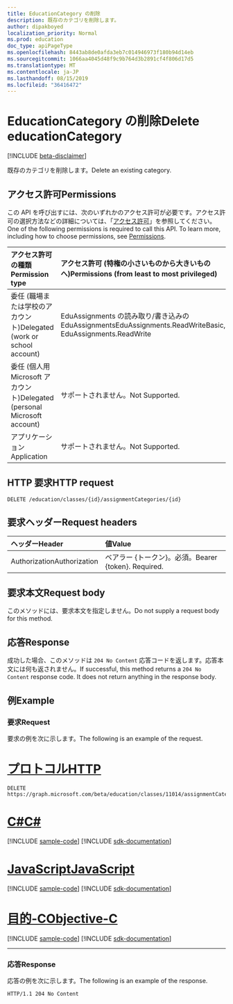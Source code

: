 ```yaml
---
title: EducationCategory の削除
description: 既存のカテゴリを削除します。
author: dipakboyed
localization_priority: Normal
ms.prod: education
doc_type: apiPageType
ms.openlocfilehash: 8443ab8de0afda3eb7c014946973f180b94d14eb
ms.sourcegitcommit: 1066aa4045d48f9c9b764d3b2891cf4f806d17d5
ms.translationtype: MT
ms.contentlocale: ja-JP
ms.lasthandoff: 08/15/2019
ms.locfileid: "36416472"
---
```

# <a name="delete-educationcategory"></a><span data-ttu-id="e3f18-103">EducationCategory の削除</span><span class="sxs-lookup"><span data-stu-id="e3f18-103">Delete educationCategory</span></span>

[!INCLUDE [beta-disclaimer](../../includes/beta-disclaimer.md)]

<span data-ttu-id="e3f18-104">既存のカテゴリを削除します。</span><span class="sxs-lookup"><span data-stu-id="e3f18-104">Delete an existing category.</span></span>

## <a name="permissions"></a><span data-ttu-id="e3f18-105">アクセス許可</span><span class="sxs-lookup"><span data-stu-id="e3f18-105">Permissions</span></span>

<span data-ttu-id="e3f18-p101">この API を呼び出すには、次のいずれかのアクセス許可が必要です。アクセス許可の選択方法などの詳細については、「[アクセス許可](/graph/permissions-reference)」を参照してください。</span><span class="sxs-lookup"><span data-stu-id="e3f18-p101">One of the following permissions is required to call this API. To learn more, including how to choose permissions, see [Permissions](/graph/permissions-reference).</span></span>

| <span data-ttu-id="e3f18-108">アクセス許可の種類</span><span class="sxs-lookup"><span data-stu-id="e3f18-108">Permission type</span></span>                        | <span data-ttu-id="e3f18-109">アクセス許可 (特権の小さいものから大きいものへ)</span><span class="sxs-lookup"><span data-stu-id="e3f18-109">Permissions (from least to most privileged)</span></span>             |
| :------------------------------------- | :------------------------------------------------------ |
| <span data-ttu-id="e3f18-110">委任 (職場または学校のアカウント)</span><span class="sxs-lookup"><span data-stu-id="e3f18-110">Delegated (work or school account)</span></span>     | <span data-ttu-id="e3f18-111">EduAssignments の読み取り/書き込みの EduAssignments</span><span class="sxs-lookup"><span data-stu-id="e3f18-111">EduAssignments.ReadWriteBasic, EduAssignments.ReadWrite</span></span> |
| <span data-ttu-id="e3f18-112">委任 (個人用 Microsoft アカウント)</span><span class="sxs-lookup"><span data-stu-id="e3f18-112">Delegated (personal Microsoft account)</span></span> | <span data-ttu-id="e3f18-113">サポートされません。</span><span class="sxs-lookup"><span data-stu-id="e3f18-113">Not Supported.</span></span>                                          |
| <span data-ttu-id="e3f18-114">アプリケーション</span><span class="sxs-lookup"><span data-stu-id="e3f18-114">Application</span></span>                            | <span data-ttu-id="e3f18-115">サポートされません。</span><span class="sxs-lookup"><span data-stu-id="e3f18-115">Not Supported.</span></span>                                          |

## <a name="http-request"></a><span data-ttu-id="e3f18-116">HTTP 要求</span><span class="sxs-lookup"><span data-stu-id="e3f18-116">HTTP request</span></span>

<!-- { "blockType": "ignored" } -->

```http
DELETE /education/classes/{id}/assignmentCategories/{id}
```

## <a name="request-headers"></a><span data-ttu-id="e3f18-117">要求ヘッダー</span><span class="sxs-lookup"><span data-stu-id="e3f18-117">Request headers</span></span>

| <span data-ttu-id="e3f18-118">ヘッダー</span><span class="sxs-lookup"><span data-stu-id="e3f18-118">Header</span></span>        | <span data-ttu-id="e3f18-119">値</span><span class="sxs-lookup"><span data-stu-id="e3f18-119">Value</span></span>                     |
| :------------ | :------------------------ |
| <span data-ttu-id="e3f18-120">Authorization</span><span class="sxs-lookup"><span data-stu-id="e3f18-120">Authorization</span></span> | <span data-ttu-id="e3f18-p102">ベアラー {トークン}。必須。</span><span class="sxs-lookup"><span data-stu-id="e3f18-p102">Bearer {token}. Required.</span></span> |

## <a name="request-body"></a><span data-ttu-id="e3f18-123">要求本文</span><span class="sxs-lookup"><span data-stu-id="e3f18-123">Request body</span></span>

<span data-ttu-id="e3f18-124">このメソッドには、要求本文を指定しません。</span><span class="sxs-lookup"><span data-stu-id="e3f18-124">Do not supply a request body for this method.</span></span>

## <a name="response"></a><span data-ttu-id="e3f18-125">応答</span><span class="sxs-lookup"><span data-stu-id="e3f18-125">Response</span></span>

<span data-ttu-id="e3f18-p103">成功した場合、このメソッドは `204 No Content` 応答コードを返します。応答本文には何も返されません。</span><span class="sxs-lookup"><span data-stu-id="e3f18-p103">If successful, this method returns a `204 No Content` response code. It does not return anything in the response body.</span></span>

## <a name="example"></a><span data-ttu-id="e3f18-128">例</span><span class="sxs-lookup"><span data-stu-id="e3f18-128">Example</span></span>

### <a name="request"></a><span data-ttu-id="e3f18-129">要求</span><span class="sxs-lookup"><span data-stu-id="e3f18-129">Request</span></span>

<span data-ttu-id="e3f18-130">要求の例を次に示します。</span><span class="sxs-lookup"><span data-stu-id="e3f18-130">The following is an example of the request.</span></span>


# <a name="httptabhttp"></a>[<span data-ttu-id="e3f18-131">プロトコル</span><span class="sxs-lookup"><span data-stu-id="e3f18-131">HTTP</span></span>](#tab/http)
<!-- {
  "blockType": "request",
  "name": "delete_educationassignment"
}-->

```http
DELETE https://graph.microsoft.com/beta/education/classes/11014/assignmentCategories/19002
```
# <a name="ctabcsharp"></a>[<span data-ttu-id="e3f18-132">C#</span><span class="sxs-lookup"><span data-stu-id="e3f18-132">C#</span></span>](#tab/csharp)
[!INCLUDE [sample-code](../includes/snippets/csharp/delete-educationassignment-csharp-snippets.md)]
[!INCLUDE [sdk-documentation](../includes/snippets/snippets-sdk-documentation-link.md)]

# <a name="javascripttabjavascript"></a>[<span data-ttu-id="e3f18-133">JavaScript</span><span class="sxs-lookup"><span data-stu-id="e3f18-133">JavaScript</span></span>](#tab/javascript)
[!INCLUDE [sample-code](../includes/snippets/javascript/delete-educationassignment-javascript-snippets.md)]
[!INCLUDE [sdk-documentation](../includes/snippets/snippets-sdk-documentation-link.md)]

# <a name="objective-ctabobjc"></a>[<span data-ttu-id="e3f18-134">目的-C</span><span class="sxs-lookup"><span data-stu-id="e3f18-134">Objective-C</span></span>](#tab/objc)
[!INCLUDE [sample-code](../includes/snippets/objc/delete-educationassignment-objc-snippets.md)]
[!INCLUDE [sdk-documentation](../includes/snippets/snippets-sdk-documentation-link.md)]

---


### <a name="response"></a><span data-ttu-id="e3f18-135">応答</span><span class="sxs-lookup"><span data-stu-id="e3f18-135">Response</span></span>

<span data-ttu-id="e3f18-136">応答の例を次に示します。</span><span class="sxs-lookup"><span data-stu-id="e3f18-136">The following is an example of the response.</span></span> 

<!-- {
  "blockType": "response",
  "truncated": true
} -->

```http
HTTP/1.1 204 No Content
```

<!-- uuid: 8fcb5dbc-d5aa-4681-8e31-b001d5168d79
2015-10-25 14:57:30 UTC -->
<!--
{
  "type": "#page.annotation",
  "description": "Delete educationCategory",
  "keywords": "",
  "section": "documentation",
  "tocPath": "",
  "suppressions": [
  ]
}
-->
